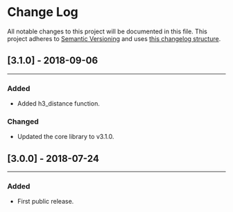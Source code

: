 # Change Log

All notable changes to this project will be documented in this file.
This project adheres to [Semantic Versioning](http://semver.org/) and uses [this changelog structure](http://keepachangelog.com/).


## [3.1.0] - 2018-09-06
--------------------

### Added
- Added h3_distance function.

### Changed
- Updated the core library to v3.1.0.

## [3.0.0] - 2018-07-24
--------------------

### Added
- First public release.

